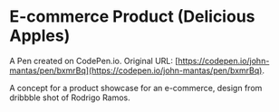 # E-commerce Product (Delicious Apples)

A Pen created on CodePen.io. Original URL: [https://codepen.io/john-mantas/pen/bxmrBq](https://codepen.io/john-mantas/pen/bxmrBq).

A concept for a product showcase for an e-commerce, design from dribbble shot of Rodrigo Ramos.